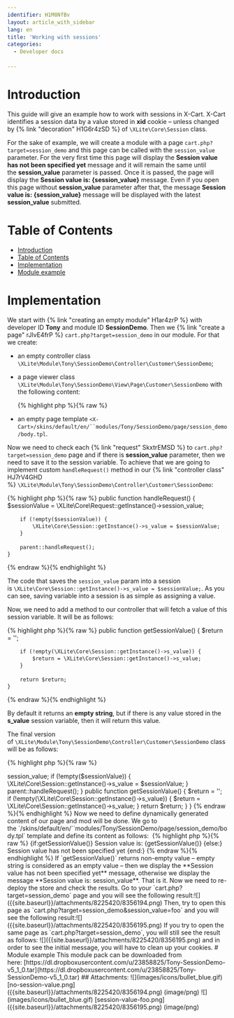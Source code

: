 ```yaml
---
identifier: H1M8NfBv
layout: article_with_sidebar
lang: en
title: 'Working with sessions'
categories:
  - Developer docs

---
```



# Introduction

This guide will give an example how to work with sessions in X-Cart. X-Cart identifies a session data by a value stored in **xid** cookie – unless changed by {% link "decoration" H1G6r4zSD %} of `\XLite\Core\Session` class.

For the sake of example, we will create a module with a page `cart.php?target=session_demo` and this page can be called with the `session_value` parameter. For the very first time this page will display the **Session value has not been specified yet** message and it will remain the same until the **session_value** parameter is passed. Once it is passed, the page will display the **Session value is: {session_value}** message. Even if you open this page without **session_value** parameter after that, the message **Session value is: {session_value}** message will be displayed with the latest **session_value** submitted.

# Table of Contents

*   [Introduction](#introduction)
*   [Table of Contents](#table-of-contents)
*   [Implementation](#implementation)
*   [Module example](#module-example)

# Implementation

We start with {% link "creating an empty module" H1ar4zrP %} with developer ID **Tony** and module ID **SessionDemo**. Then we {% link "create a page" rJlvE4frP %} `cart.php?target=session_demo` in our module. For that we create:

*   an empty controller class `\XLite\Module\Tony\SessionDemo\Controller\Customer\SessionDemo`;
*   a page viewer class `\XLite\Module\Tony\SessionDemo\View\Page\Customer\SessionDemo` with the following content: 

    {% highlight php %}{% raw %}
    <?php
    // vim: set ts=4 sw=4 sts=4 et:

    namespace XLite\Module\Tony\SessionDemo\View\Page\Customer;

    /**
     * Session demo page view
     *
     * @ListChild (list="center")
     */
    class SessionDemo extends \XLite\View\AView
    {
        /**
         * Return list of allowed targets
         *
         * @return array
         */
        public static function getAllowedTargets()
        {
            return array_merge(parent::getAllowedTargets(), array('session_demo'));
        }

        /**
         * Return widget default template
         *
         * @return string
         */
        protected function getDefaultTemplate()
        {
            return 'modules/Tony/SessionDemo/page/session_demo/body.tpl';
        }
    }
    {% endraw %}{% endhighlight %}
*   an empty page template `<X-Cart>/skins/default/en/``modules/Tony/SessionDemo/page/session_demo/body.tpl`.

Now we need to check each {% link "request" SkxtrEMSD %} to `cart.php?target=session_demo` page and if there is **session_value** parameter, then we need to save it to the session variable. To achieve that we are going to implement custom `handleRequest()` method in our {% link "controller class" HJ7rV4GHD %} `\XLite\Module\Tony\SessionDemo\Controller\Customer\SessionDemo`: 

{% highlight php %}{% raw %}
    public function handleRequest()
    {
        $sessionValue = \XLite\Core\Request::getInstance()->session_value;

        if (!empty($sessionValue)) {
            \XLite\Core\Session::getInstance()->s_value = $sessionValue;
        }

        parent::handleRequest();
    }
{% endraw %}{% endhighlight %}

The code that saves the `session_value` param into a session is `\XLite\Core\Session::getInstance()->s_value = $sessionValue;`. As you can see, saving variable into a session is as simple as assigning a value.

Now, we need to add a method to our controller that will fetch a value of this session variable. It will be as follows: 

{% highlight php %}{% raw %}
    public function getSessionValue() 
    {
        $return = '';

        if (!empty(\XLite\Core\Session::getInstance()->s_value)) {
            $return = \XLite\Core\Session::getInstance()->s_value;
        }

        return $return;
    }
{% endraw %}{% endhighlight %}

By default it returns an **empty string**, but if there is any value stored in the **s_value** session variable, then it will return this value.

The final version of `\XLite\Module\Tony\SessionDemo\Controller\Customer\SessionDemo` class will be as follows: 

{% highlight php %}{% raw %}
<?php
// vim: set ts=4 sw=4 sts=4 et:

namespace XLite\Module\Tony\SessionDemo\Controller\Customer;

/**
 * Session demo controller
 */
class SessionDemo extends \XLite\Controller\Customer\ACustomer
{
    public function handleRequest()
    {
        $sessionValue = \XLite\Core\Request::getInstance()->session_value;

        if (!empty($sessionValue)) {
            \XLite\Core\Session::getInstance()->s_value = $sessionValue;
        }

        parent::handleRequest();
    }

    public function getSessionValue() 
    {
        $return = '';

        if (!empty(\XLite\Core\Session::getInstance()->s_value)) {
            $return = \XLite\Core\Session::getInstance()->s_value;
        }

        return $return;
    }
}
{% endraw %}{% endhighlight %}

Now we need to define dynamically generated content of our page and mod will be done. We go to the `<X-Cart>/skins/default/en/``modules/Tony/SessionDemo/page/session_demo/body.tpl` template and define its content as follows: 

{% highlight php %}{% raw %}
{if:getSessionValue()}
Session value is: {getSessionValue()}
{else:}
Session value has not been specified yet
{end:}
{% endraw %}{% endhighlight %}

If `getSessionValue()` returns non-empty value – empty string is considered as an empty value – then we display the **Session value has not been specified yet** message, otherwise we display the message **Session value is: session_value**.

That is it. Now we need to re-deploy the store and check the results. Go to your `cart.php?target=session_demo` page and you will see the following result:![]({{site.baseurl}}/attachments/8225420/8356194.png)

Then, try to open this page as `cart.php?target=session_demo&session_value=foo` and you will see the following result:![]({{site.baseurl}}/attachments/8225420/8356195.png)

If you try to open the same page as `cart.php?target=session_demo`, you will still see the result as follows: ![]({{site.baseurl}}/attachments/8225420/8356195.png)

and in order to see the initial message, you will have to clean up your cookies.

# Module example

This module pack can be downloaded from here: [https://dl.dropboxusercontent.com/u/23858825/Tony-SessionDemo-v5_1_0.tar](https://dl.dropboxusercontent.com/u/23858825/Tony-SessionDemo-v5_1_0.tar)

## Attachments:

![](images/icons/bullet_blue.gif) [no-session-value.png]({{site.baseurl}}/attachments/8225420/8356194.png) (image/png)  
![](images/icons/bullet_blue.gif) [session-value-foo.png]({{site.baseurl}}/attachments/8225420/8356195.png) (image/png)